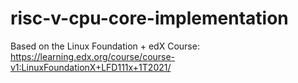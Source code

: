 # risc-v-cpu-core-implementation

Based on the Linux Foundation + edX Course: https://learning.edx.org/course/course-v1:LinuxFoundationX+LFD111x+1T2021/
